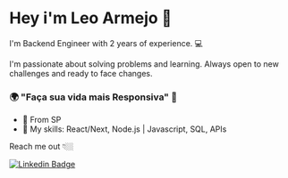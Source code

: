 # Hey i'm Leo Armejo 👋

I'm Backend Engineer with 2 years of experience. 💻

I'm passionate about solving problems and learning. Always open to new challenges and ready to face changes.

### 🌍 "Faça sua vida mais Responsiva" 🧠

- 📍 From SP
- 🚀 My skills: React/Next, Node.js | Javascript, SQL, APIs


Reach me out 👇🏼

[![Linkedin Badge](https://img.shields.io/badge/-LinkedIn-blue?style=flat-square&logo=Linkedin&logoColor=white&link=https://www.linkedin.com/in/leonardo-armejo-7ab971203/)](https://www.linkedin.com/in/leonardo-armejo-7ab971203/)
